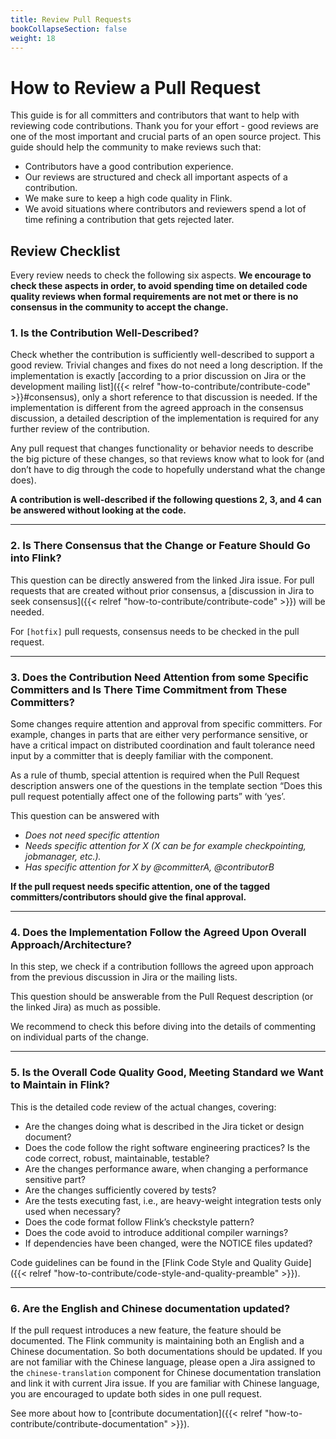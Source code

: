 ```yaml
---
title: Review Pull Requests
bookCollapseSection: false
weight: 18
---
```


# How to Review a Pull Request

This guide is for all committers and contributors that want to help with reviewing code contributions. Thank you for your effort - good reviews are one of the most important and crucial parts of an open source project. This guide should help the community to make reviews such that:

* Contributors have a good contribution experience.
* Our reviews are structured and check all important aspects of a contribution.
* We make sure to keep a high code quality in Flink.
* We avoid situations where contributors and reviewers spend a lot of time refining a contribution that gets rejected later.

## Review Checklist

Every review needs to check the following six aspects. **We encourage to check these aspects in order, to avoid spending time on detailed code quality reviews when formal requirements are not met or there is no consensus in the community to accept the change.**

### 1. Is the Contribution Well-Described?

Check whether the contribution is sufficiently well-described to support a good review. Trivial changes and fixes do not need a long description. If the implementation is exactly [according to a prior discussion on Jira or the development mailing list]({{< relref "how-to-contribute/contribute-code" >}}#consensus), only a short reference to that discussion is needed.
If the implementation is different from the agreed approach in the consensus discussion, a detailed description of the implementation is required for any further review of the contribution.

Any pull request that changes functionality or behavior needs to describe the big picture of these changes, so that reviews know what to look for (and don’t have to dig through the code to hopefully understand what the change does).


**A contribution is well-described if the following questions 2, 3, and 4 can be answered without looking at the code.**

-----

### 2. Is There Consensus that the Change or Feature Should Go into Flink?

This question can be directly answered from the linked Jira issue. For pull requests that are created without prior consensus, a [discussion in Jira to seek consensus]({{< relref "how-to-contribute/contribute-code" >}}) will be needed.


For `[hotfix]` pull requests, consensus needs to be checked in the pull request.


-----

### 3. Does the Contribution Need Attention from some Specific Committers and Is There Time Commitment from These Committers?

Some changes require attention and approval from specific committers. For example, changes in parts that are either very performance sensitive, or have a critical impact on distributed coordination and fault tolerance need input by a committer that is deeply familiar with the component.

As a rule of thumb, special attention is required when the Pull Request description answers one of the questions in the template section “Does this pull request potentially affect one of the following parts” with ‘yes’.

This question can be answered with

* *Does not need specific attention*
* *Needs specific attention for X (X can be for example checkpointing, jobmanager, etc.).*
* *Has specific attention for X by @committerA, @contributorB*

**If the pull request needs specific attention, one of the tagged committers/contributors should give the final approval.**

----

### 4. Does the Implementation Follow the Agreed Upon Overall Approach/Architecture?

In this step, we check if a contribution folllows the agreed upon approach from the previous discussion in Jira or the mailing lists.

This question should be answerable from the Pull Request description (or the linked Jira) as much as possible.

We recommend to check this before diving into the details of commenting on individual parts of the change.

----

### 5. Is the Overall Code Quality Good, Meeting Standard we Want to Maintain in Flink?

This is the detailed code review of the actual changes, covering:

* Are the changes doing what is described in the Jira ticket or design document?
* Does the code follow the right software engineering practices? Is the code correct, robust, maintainable, testable?
* Are the changes performance aware, when changing a performance sensitive part?
* Are the changes sufficiently covered by tests?
* Are the tests executing fast, i.e., are heavy-weight integration tests only used when necessary?
* Does the code format follow Flink’s checkstyle pattern?
* Does the code avoid to introduce additional compiler warnings?
* If dependencies have been changed, were the NOTICE files updated?

Code guidelines can be found in the [Flink Code Style and Quality Guide]({{< relref "how-to-contribute/code-style-and-quality-preamble" >}}).

----

### 6. Are the English and Chinese documentation updated?

If the pull request introduces a new feature, the feature should be documented. The Flink community is maintaining both an English and a Chinese documentation. So both documentations should be updated. If you are not familiar with the Chinese language, please open a Jira assigned to the `chinese-translation` component for Chinese documentation translation and link it with current Jira issue. If you are familiar with Chinese language, you are encouraged to update both sides in one pull request.

See more about how to [contribute documentation]({{< relref "how-to-contribute/contribute-documentation" >}}).
